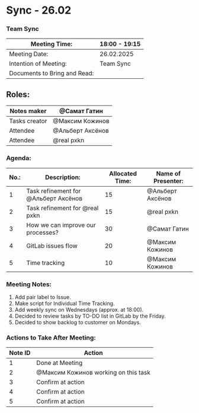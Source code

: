 # Sync - 26.02

### Team Sync

| Meeting Time: | 18:00 - 19:15 |
| --- | --- |
| Meeting Date: | 26.02.2025 |
| Intention of Meeting: | Team Sync |
| Documents to Bring and Read: |  |

## Roles:

| Notes maker | @Самат Гатин  |
| --- | --- |
| Tasks creator | @Максим Кожинов  |
| Attendee | @Альберт Аксёнов  |
| Attendee | @real pxkn  |

### Agenda:

| No.: | Description: | Allocated Time: | Name of Presenter: |
| --- | --- | --- | --- |
| 1 | Task refinement for @Альберт Аксёнов  | 15 | @Альберт Аксёнов  |
| 2 | Task refinement for @real pxkn  | 15 | @real pxkn  |
| 3 | How we can improve our processes? | 30 | @Самат Гатин  |
| 4 | GitLab issues flow | 20 | @Максим Кожинов  |
| 5 | Time tracking | 10 | @Максим Кожинов  |

### Meeting Notes:

1. Add pair label to Issue.
2. Make script for Individual Time Tracking.
3. Add weekly sync on Wednesdays (approx. at 18:00).
4. Decided to review tasks by TO-DO list in GitLab by the Friday.
5. Decided to show backlog to customer on Mondays.

### Actions to Take After Meeting:

| Note ID | Action |
| --- | --- |
| 1 | Done at Meeting |
| 2 | @Максим Кожинов working on this task |
| 3 | Confirm at action |
| 4 | Confirm at action |
| 5 | Confirm at action |